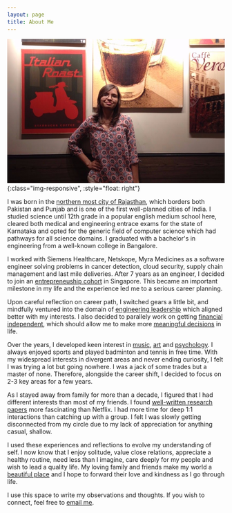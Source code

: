 ```yaml
---
layout: page
title: About Me
---
```


![image-title-here](/assets/aditi.jpeg){:class="img-responsive", :style="float: right"}

I was born in the [northern most city of Rajasthan](), which borders both Pakistan and Punjab and is one of the first well-planned cities of India. I studied science until 12th grade in a popular english medium school here, cleared both medical and engineering entrace exams for the state of Karnataka and opted for the generic field of computer science which had pathways for all science domains. I graduated with a bachelor's in engineering from a well-known college in Bangalore. 

I worked with Siemens Healthcare, Netskope, Myra Medicines as a software engineer solving problems in cancer detection, cloud security, supply chain management and last mile deliveries. After 7 years as an engineer, I decided to join an [entrepreneuship cohort]() in Singapore. This became an important milestone in my life and the experience led me to a serious career planning. 

Upon careful reflection on career path, I switched gears a little bit, and mindfully ventured into the domain of [engineering leadership]() which aligned better with my interests. I also decided to parallely work on getting [financial independent](), which should allow me to make more [meaningful decisions]() in life.

Over the years, I developed keen interest in [music](), [art]() and [psychology](). I always enjoyed sports and played badminton and tennis in free time. With my widespread interests in divergent areas and never ending curiosity, I felt I was trying a lot but going nowhere. I was a jack of some trades but a master of none. Therefore, alongside the career shift, I decided to focus on 2-3 key areas for a few years. 

As I stayed away from family for more than a decade, I figured that I had different interests than most of my friends. I found [well-written research papers]() more fascinating than Netflix. I had more time for deep 1:1 interactions than catching up with a group. I felt I was slowly getting disconnected from my circle due to my lack of appreciation for anything casual, shallow. 

I used these experiences and reflections to evolve my understanding of self. I now know that I enjoy solitude, value close relations, appreciate a healthy routine, need less than I imagine, care deeply for my people and wish to lead a quality life. My loving family and friends make my world a [beautiful place]() and I hope to forward their love and kindness as I go through life. 

I use this space to write my observations and thoughts. If you wish to connect, feel free to [email me](). 

